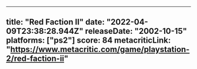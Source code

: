 
---
title: "Red Faction II"
date: "2022-04-09T23:38:28.944Z"
releaseDate: "2002-10-15"
platforms: ["ps2"]
score: 84
metacriticLink: "https://www.metacritic.com/game/playstation-2/red-faction-ii"
---
